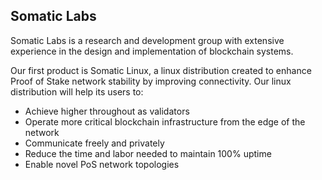 ## Somatic Labs

Somatic Labs is a research and development group with extensive experience in the design and implementation of blockchain systems. 

Our first product is Somatic Linux, a linux distribution created to enhance Proof of Stake network stability by improving connectivity.  Our linux distribution will help its users to:

* Achieve higher throughout as validators
* Operate more critical blockchain infrastructure from the edge of the network
* Communicate freely and privately
* Reduce the time and labor needed to maintain 100% uptime
* Enable novel PoS network topologies





<!--

**Here are some ideas to get you started:**

🙋‍♀️ A short introduction - what is your organization all about?
🌈 Contribution guidelines - how can the community get involved?
👩‍💻 Useful resources - where can the community find your docs? Is there anything else the community should know?
🍿 Fun facts - what does your team eat for breakfast?
🧙 Remember, you can do mighty things with the power of [Markdown](https://docs.github.com/github/writing-on-github/getting-started-with-writing-and-formatting-on-github/basic-writing-and-formatting-syntax)
-->
